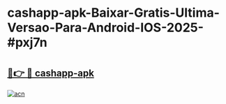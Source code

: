 # cashapp-apk-Baixar-Gratis-Ultima-Versao-Para-Android-IOS-2025-#pxj7n

# <h2><a href="https://ainizakaria.my?title=cashapp-apk&ref=24M">🔗👉 🔴 cashapp-apk</a></h2>

[![acn](https://github.com/user-attachments/assets/0f9c940e-d8b0-45ae-aac7-cd30a18b3e1c)](https://ainizakaria.my?title=cashapp-apk&ref=24M)

